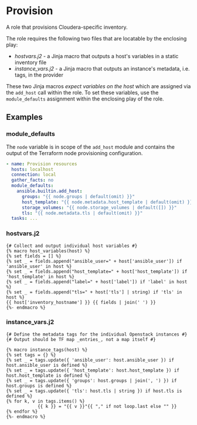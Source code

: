 # Provision

A role that provisions Cloudera-specific inventory.

The role requires the following two files that are locatable by the enclosing play:

* *hostvars.j2* - a Jinja macro that outputs a host's variables in a static inventory file
* *instance_vars.j2* - a Jinja macro that outputs an instance's metadata, i.e. tags, in the provider

These two Jinja macros _expect variables on the host_ which are assigned via the `add_host` call
within the role. To set these variables, use the `module_defaults` assignment within the enclosing
play of the role.

## Examples

### module_defaults

The `node` variable is in scope of the `add_host` module and contains the output of the Terraform
node provisioning configuration.

```yaml
- name: Provision resources
  hosts: localhost
  connection: local
  gather_facts: no
  module_defaults:
    ansible.builtin.add_host:
      groups: "{{ node.groups | default(omit) }}"
      host_template: "{{ node.metadata.host_template | default(omit) }}"
      storage_volumes: "{{ node.storage_volumes | default([]) }}"
      tls: "{{ node.metadata.tls | default(omit) }}"
  tasks: ...
```

### hostvars.j2

```jinja
{# Collect and output individual host variables #}
{% macro host_variables(host) %}
{% set fields = [] %}
{% set _ = fields.append("ansible_user=" + host['ansible_user']) if 'ansible_user' in host %}
{% set _ = fields.append("host_template=" + host['host_template']) if 'host_template' in host %}
{% set _ = fields.append("label=" + host['label']) if 'label' in host %}
{% set _ = fields.append("tls=" + host['tls'] | string) if 'tls' in host %}
{{ host['inventory_hostname'] }} {{ fields | join(' ') }}
{%- endmacro %}
```

### instance_vars.j2

```jinja
{# Define the metadata tags for the individual Openstack instances #}
{# Output should be TF map _entries_, not a map itself #}

{% macro instance_tags(host) %}
{% set tags = {} %}
{% set _ = tags.update({ 'ansible_user': host.ansible_user }) if host.ansible_user is defined %}
{% set _ = tags.update({ 'host_template': host.host_template }) if host.host_template is defined %}
{% set _ = tags.update({ 'groups': host.groups | join(', ') }) if host.groups is defined %}
{% set _ = tags.update({ 'tls': host.tls | string }) if host.tls is defined %}
{% for k, v in tags.items() %}
            {{ k }} = "{{ v }}"{{ "," if not loop.last else "" }}
{% endfor %}
{%- endmacro %}
```
